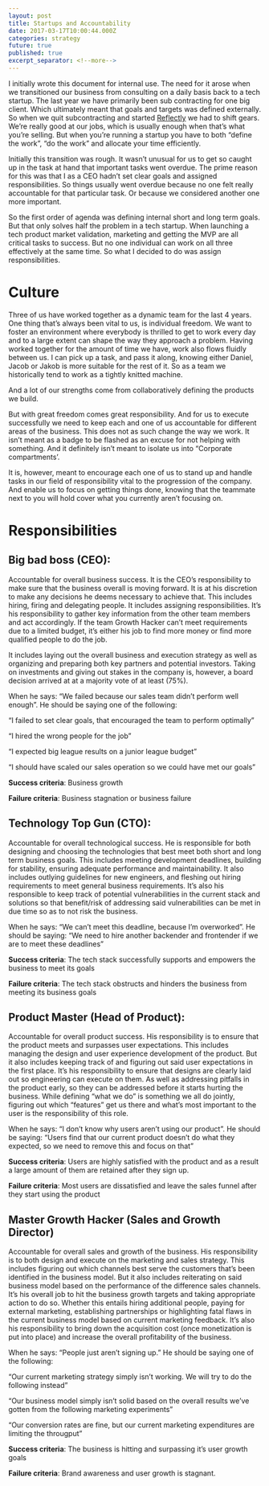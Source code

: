 ```yaml
---
layout: post
title: Startups and Accountability
date: 2017-03-17T10:00:44.000Z
categories: strategy
future: true
published: true
excerpt_separator: <!--more-->
---
```


I initially wrote this document for internal use. The need for it arose when we transitioned our business from consulting on a daily basis back to a tech startup. The last year we have primarily been sub contracting for one big client. Which ultimately meant that goals and targets was defined externally. So when we quit subcontracting and started [Reflectly](http://reflectly.io) we had to shift gears. We’re really good at our jobs, which is usually enough when that’s what you’re selling. But when you’re running a startup you have to both “define the work”, “do the work” and allocate your time efficiently. 

<!--more-->

Initially this transition was rough. It wasn’t unusual for us to get so caught up in the task at hand that important tasks went overdue. The prime reason for this was that I as a CEO hadn’t set clear goals and assigned responsibilities. So things usually went overdue because no one felt really accountable for that particular task. Or because we considered another one more important. 

So the first order of agenda was defining internal short and long term goals. But that only solves half the problem in a tech startup. When launching a tech product market validation, marketing and getting the MVP are all critical tasks to success. But no one individual can work on all three effectively at the same time. So what I decided to do was assign responsibilities. 

# Culture

Three of us have worked together as a dynamic team for the last 4 years. One thing that’s always been vital to us, is individual freedom. We want to foster an environment where everybody is thrilled to get to work every day and to a large extent can shape the way they approach a problem. Having worked together for the amount of time we have, work also flows fluidly between us. I can pick up a task, and pass it along, knowing either Daniel, Jacob or Jakob is more suitable for the rest of it. So as a team we historically tend to work as a tightly knitted machine.

And a lot of our strengths come from collaboratively defining the products we build.

But with great freedom comes great responsibility. And for us to execute successfully we need to keep each and one of us accountable for different areas of the business. This does not as such change the way we work. It isn’t meant as a badge to be flashed as an excuse for not helping with something. And it definitely isn’t meant to isolate us into “Corporate compartments’.

 It is, however, meant to encourage each one of us to stand up and handle tasks in our field of responsibility vital to the progression of the company. And enable us to focus on getting things done, knowing that the teammate next to you will hold cover what you currently aren’t focusing on. 
 
# Responsibilities

## Big bad boss (CEO):

Accountable for overall business success. It is the CEO’s responsibility to make sure that the business overall is moving forward. It is at his discretion to make any decisions he deems necessary to achieve that. This includes hiring, firing and delegating people. It includes assigning responsibilities. It’s his responsibility to gather key information from the other team members and act accordingly. If the team Growth Hacker can’t meet requirements due to a limited budget, it’s either his job to find more money or find more qualified people to do the job.

It includes laying out the overall business and execution strategy as well as organizing and preparing both key partners and potential investors. Taking on investments and giving out stakes in the company is, however, a board decision arrived at at a majority vote of at least (75%).

When he says: “We failed because our sales team didn’t perform well enough”. He should be saying one of the following:

“I failed to set clear goals, that encouraged the team to perform optimally”

“I hired the wrong people for the job”

“I expected big league results on a junior league budget”

“I should have scaled our sales operation so we could have met our goals”

**Success criteria**: Business growth

**Failure criteria**: Business stagnation or business failure

## Technology Top Gun (CTO):

Accountable for overall technological success. He is responsible for both designing and choosing the technologies that best meet both short and long term business goals. This includes meeting development deadlines, building for stability, ensuring adequate performance and maintainability. It also includes outlying guidelines for new engineers, and fleshing out hiring requirements to meet general business requirements. It’s also his responsible to keep track of potential vulnerabilities in the current stack and solutions so that benefit/risk of addressing said vulnerabilities can be met in due time so as to not risk the business.

When he says: “We can’t meet this deadline, because I’m overworked”. He should be saying: “We need to hire another backender and frontender if we are to meet these deadlines”

**Success criteria**: The tech stack successfully supports and empowers the business to meet its goals

**Failure criteria**: The tech stack obstructs and hinders the business from meeting its business goals

## Product Master (Head of Product):

Accountable for overall product success. His responsibility is to ensure that the product meets and surpasses user expectations. This includes managing the design and user experience development of the product. But it also includes keeping track of and figuring out said user expectations in the first place. It’s his responsibility to ensure that designs are clearly laid out so engineering can execute on them. As well as addressing pitfalls in the product early, so they can be addressed before it starts hurting the business. While defining “what we do” is something we all do jointly, figuring out which “features” get us there and what’s most important to the user is the responsibility of this role.

When he says: “I don’t know why users aren’t using our product”. He should be saying: “Users find that our current product doesn’t do what they expected, so we need to remove this and focus on that”

**Success criteria**: Users are highly satisfied with the product and as a result a large amount of them are retained after they sign up.

**Failure criteria**: Most users are dissatisfied and leave the sales funnel after they start using the product

## Master Growth Hacker (Sales and Growth Director)

Accountable for overall sales and growth of the business. His responsibility is to both design and execute on the marketing and sales strategy. This includes figuring out which channels best serve the customers that’s been identified in the business model. But it also includes reiterating on said business model based on the performance of the difference sales channels. It’s his overall job to hit the business growth targets and taking appropriate action to do so. Whether this entails hiring additional people, paying for external marketing, establishing partnerships or highlighting fatal flaws in the current business model based on current marketing feedback. It’s also his responsibility to bring down the acquisition cost (once monetization is put into place) and increase the overall profitability of the business.

When he says: “People just aren’t signing up.” He should be saying one of the following:

“Our current marketing strategy simply isn’t working. We will try to do the following instead”

“Our business model simply isn’t solid based on the overall results we’ve gotten from the following marketing experiments”

“Our conversion rates are fine, but our current marketing expenditures are limiting the througput”

**Success criteria**: The business is hitting and surpassing it’s user growth goals

**Failure criteria**: Brand awareness and user growth is stagnant.
